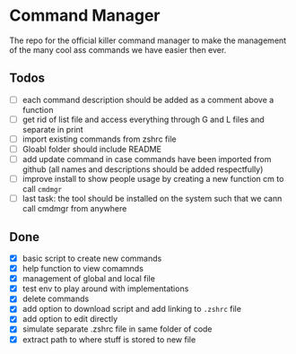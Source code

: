 # Command Manager

The repo for the official killer command manager to make the management of the many cool ass commands we have easier then ever.

## Todos

- [ ] each command description should be added as a comment above a function
- [ ] get rid of list file and access everything through G and L files and separate in print
- [ ] import existing commands from zshrc file
- [ ] Gloabl folder should include README
- [ ] add update command in case commands have been imported from github (all names and descriptions should be added respectfully)
- [ ] improve install to show people usage by creating a new function cm to call `cmdmgr`
- [ ] last task: the tool should be installed on the system such that we cann call cmdmgr from anywhere

## Done
- [x] basic script to create new commands
- [x] help function to view comamnds
- [x] management of global and local file
- [x] test env to play around with implementations
- [x] delete commands
- [x] add option to download script and add linking to `.zshrc` file
- [x] add option to edit directly
- [x] simulate separate .zshrc file in same folder of code
- [x] extract path to where stuff is stored to new file